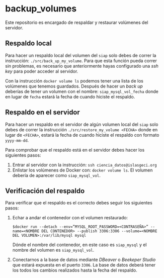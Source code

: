 # backup_volumes
Este repositorio es encargado de respaldar y restaurar volúmenes del servidor.

## Respaldo local
Para hacer un respaldo local del volumen del `siap` solo debes de correr la instrucción:
`./src/back_up_my_volume`. Para que esta función pueda correr sin problemas, es necesario que
anteriormente hayas configurado una *ssh key* para poder acceder al servidor.

Con la instrucción `docker volume ls` podemos tener una lista de los volúmenes que tenemos
guardados. Después de hacer un _back up_ deberías de tener un volumen con el nombre:
`siap_mysql_vol_fecha` donde en lugar de `fecha` estará la fecha de cuando hiciste el respaldo. 

## Respaldo en el servidor
Para hacer un respaldo en el servidor de algún volumen local del `siap` solo debes de correr la
instrucción `./src/restore_my_volume <FECHA>` donde en lugar de `<FECHA>`, estará la fecha de cuando
hiciste el respaldo con formato `yyyy-mm-dd`.

Para comprobar que el respaldo está en el servidor debes hacer los siguientes pasos:
1. Entrar al servidor con la instrucción: `ssh ciencia_datos@islasgeci.org`
1. Enlistar los volúmenes de Docker con: `docker volume ls`. El volumen debería de aparecer como
   `siap_mysql_vol`.


## Verificación del respaldo
Para verificar que el respaldo es el correcto debes seguir los siguientes pasos:
1. Echar a andar el contenedor con el volumen restaurado:

   `$docker run --detach --env=”MYSQL_ROOT_PASSWORD=<CONTRASEÑA>” --name=<NOMBRE DEL CONTENEDOR> --publish 3306:3306 --volume=<NOMBRE DEL VOLUMEN>:/var/lib/mysql mysql`

   Dónde el nombre del contenedor, en este caso es `siap_mysql` y el nombre del volumen es
   `siap_mysql_vol`.
1. Conectarnos a la base de datos mediante _DBeaver_ o _Beekeper Studio_ que estará expuesta en el
   puerto `3306`. La base de datos deberá tener los todos los cambios realizados hasta la fecha del
   respaldo.
